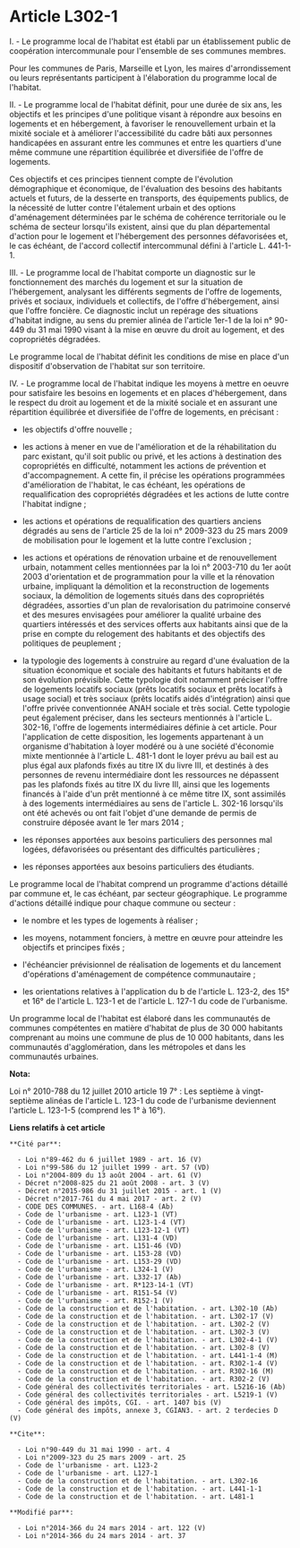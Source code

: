 # Article L302-1

I. - Le programme local de l'habitat est établi par un établissement public de coopération intercommunale pour l'ensemble de
ses communes membres. 

Pour les communes de Paris, Marseille et Lyon, les maires d'arrondissement ou leurs représentants participent à l'élaboration
du programme local de l'habitat. 

II. - Le programme local de l'habitat définit, pour une durée de six ans, les objectifs et les principes d'une politique
visant à répondre aux besoins en logements et en hébergement, à favoriser le renouvellement urbain et la mixité sociale et à
améliorer l'accessibilité du cadre bâti aux personnes handicapées en assurant entre les communes et entre les quartiers d'une
même commune une répartition équilibrée et diversifiée de l'offre de logements. 

Ces objectifs et ces principes tiennent compte de l'évolution démographique et économique, de l'évaluation des besoins des
habitants actuels et futurs, de la desserte en transports, des équipements publics, de la nécessité de lutter contre
l'étalement urbain et des options d'aménagement déterminées par le schéma de cohérence territoriale ou le schéma de secteur
lorsqu'ils existent, ainsi que du plan départemental d'action pour le logement et l'hébergement des personnes défavorisées
et, le cas échéant, de l'accord collectif intercommunal défini à l'article L. 441-1-1. 

III. - Le programme local de l'habitat comporte un diagnostic sur le fonctionnement des marchés du logement et sur la
situation de l'hébergement, analysant les différents segments de l'offre de logements, privés et sociaux, individuels et
collectifs, de l'offre d'hébergement, ainsi que l'offre foncière. Ce diagnostic inclut un repérage des situations d'habitat
indigne, au sens du premier alinéa de l'article 1er-1 de la loi n° 90-449 du 31 mai 1990  visant à la mise en œuvre du droit
au logement, et des copropriétés dégradées. 

Le programme local de l'habitat définit les conditions de mise en place d'un dispositif d'observation de l'habitat sur son
territoire. 

IV. - Le programme local de l'habitat indique les moyens à mettre en oeuvre pour satisfaire les besoins en logements et en
places d'hébergement, dans le respect du droit au logement et de la mixité sociale et en assurant une répartition équilibrée
et diversifiée de l'offre de logements, en précisant :

- les objectifs d'offre nouvelle ;

- les actions à mener en vue de l'amélioration et de la réhabilitation du parc existant, qu'il soit public ou privé, et les
actions à destination des copropriétés en difficulté, notamment les actions de prévention et d'accompagnement. A cette fin,
il précise les opérations programmées d'amélioration de l'habitat, le cas échéant, les opérations de requalification des
copropriétés dégradées et les actions de lutte contre l'habitat indigne ; 

- les actions et opérations de requalification des quartiers anciens dégradés au sens de l'article 25 de la loi n° 2009-323
du 25 mars 2009 de mobilisation pour le logement et la lutte contre l'exclusion ;

- les actions et opérations de rénovation urbaine et de renouvellement urbain, notamment celles mentionnées par la loi n°
2003-710 du 1er août 2003 d'orientation et de programmation pour la ville et la rénovation urbaine, impliquant la démolition
et la reconstruction de logements sociaux, la démolition de logements situés dans des copropriétés dégradées, assorties d'un
plan de revalorisation du patrimoine conservé et des mesures envisagées pour améliorer la qualité urbaine des quartiers
intéressés et des services offerts aux habitants ainsi que de la prise en compte du relogement des habitants et des objectifs
des politiques de peuplement ; 

- la typologie des logements à construire au regard d'une évaluation de la situation économique et sociale des habitants et
futurs habitants et de son évolution prévisible. Cette typologie doit notamment préciser l'offre de logements locatifs
sociaux (prêts locatifs sociaux et prêts locatifs à usage social) et très sociaux (prêts locatifs aidés d'intégration) ainsi
que l'offre privée conventionnée ANAH sociale et très social. Cette typologie peut également préciser, dans les secteurs
mentionnés à l'article L. 302-16, l'offre de logements intermédiaires définie à cet article. Pour l'application de cette
disposition, les logements appartenant à un organisme d'habitation à loyer modéré ou à une société d'économie mixte
mentionnée à l'article L. 481-1 dont le loyer prévu au bail est au plus égal aux plafonds fixés au titre IX du livre III, et
destinés à des personnes de revenu intermédiaire dont les ressources ne dépassent pas les plafonds fixés au titre IX du livre
III, ainsi que les logements financés à l'aide d'un prêt mentionné à ce même titre IX, sont assimilés à des logements
intermédiaires au sens de l'article L. 302-16 lorsqu'ils ont été achevés ou ont fait l'objet d'une demande de permis de
construire déposée avant le 1er mars 2014 ;

- les réponses apportées aux besoins particuliers des personnes mal logées, défavorisées ou présentant des difficultés
particulières ;

- les réponses apportées aux besoins particuliers des étudiants. 

Le programme local de l'habitat comprend un programme d'actions détaillé par commune et, le cas échéant, par secteur
géographique. Le programme d'actions détaillé indique pour chaque commune ou secteur :

- le nombre et les types de logements à réaliser ;

- les moyens, notamment fonciers, à mettre en œuvre pour atteindre les objectifs et principes fixés ;

- l'échéancier prévisionnel de réalisation de logements et du lancement d'opérations d'aménagement de compétence
communautaire ;

- les orientations relatives à l'application du b de l'article L. 123-2, des 15° et 16° de l'article L. 123-1 et de l'article
L. 127-1 du code de l'urbanisme. 

Un programme local de l'habitat est élaboré dans les communautés de communes compétentes en matière d'habitat de plus de 30
000 habitants comprenant au moins une commune de plus de 10 000 habitants, dans les communautés d'agglomération, dans les
métropoles et dans les communautés urbaines.

**Nota:**

Loi n° 2010-788 du 12 juillet 2010 article 19 7° : Les septième à vingt-septième alinéas de l'article L. 123-1 du code de
l'urbanisme deviennent l'article L. 123-1-5 (comprend les 1° à 16°).

**Liens relatifs à cet article**

	**Cité par**:

	  - Loi n°89-462 du 6 juillet 1989 - art. 16 (V)
	  - Loi n°99-586 du 12 juillet 1999 - art. 57 (VD)
	  - Loi n°2004-809 du 13 août 2004 - art. 61 (V)
	  - Décret n°2008-825 du 21 août 2008 - art. 3 (V)
	  - Décret n°2015-986 du 31 juillet 2015 - art. 1 (V)
	  - Décret n°2017-761 du 4 mai 2017 - art. 2 (V)
	  - CODE DES COMMUNES. - art. L168-4 (Ab)
	  - Code de l'urbanisme - art. L123-1 (VT)
	  - Code de l'urbanisme - art. L123-1-4 (VT)
	  - Code de l'urbanisme - art. L123-12-1 (VT)
	  - Code de l'urbanisme - art. L131-4 (VD)
	  - Code de l'urbanisme - art. L151-46 (VD)
	  - Code de l'urbanisme - art. L153-28 (VD)
	  - Code de l'urbanisme - art. L153-29 (VD)
	  - Code de l'urbanisme - art. L324-1 (V)
	  - Code de l'urbanisme - art. L332-17 (Ab)
	  - Code de l'urbanisme - art. R*123-14-1 (VT)
	  - Code de l'urbanisme - art. R151-54 (V)
	  - Code de l'urbanisme - art. R152-1 (V)
	  - Code de la construction et de l'habitation. - art. L302-10 (Ab)
	  - Code de la construction et de l'habitation. - art. L302-17 (V)
	  - Code de la construction et de l'habitation. - art. L302-2 (V)
	  - Code de la construction et de l'habitation. - art. L302-3 (V)
	  - Code de la construction et de l'habitation. - art. L302-4-1 (V)
	  - Code de la construction et de l'habitation. - art. L302-8 (V)
	  - Code de la construction et de l'habitation. - art. L441-1-4 (M)
	  - Code de la construction et de l'habitation. - art. R302-1-4 (V)
	  - Code de la construction et de l'habitation. - art. R302-16 (M)
	  - Code de la construction et de l'habitation. - art. R302-2 (V)
	  - Code général des collectivités territoriales - art. L5216-16 (Ab)
	  - Code général des collectivités territoriales - art. L5219-1 (V)
	  - Code général des impôts, CGI. - art. 1407 bis (V)
	  - Code général des impôts, annexe 3, CGIAN3. - art. 2 terdecies D (V)

	**Cite**:

	  - Loi n°90-449 du 31 mai 1990 - art. 4
	  - Loi n°2009-323 du 25 mars 2009 - art. 25
	  - Code de l'urbanisme - art. L123-2
	  - Code de l'urbanisme - art. L127-1
	  - Code de la construction et de l'habitation. - art. L302-16
	  - Code de la construction et de l'habitation. - art. L441-1-1
	  - Code de la construction et de l'habitation. - art. L481-1

	**Modifié par**:

	  - Loi n°2014-366 du 24 mars 2014 - art. 122 (V)
	  - Loi n°2014-366 du 24 mars 2014 - art. 37
